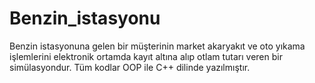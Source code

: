 # Benzin_istasyonu

Benzin istasyonuna gelen bir müşterinin market akaryakıt ve oto yıkama işlemlerini elektronik ortamda kayıt altına alıp otlam tutarı veren bir simülasyondur.
Tüm kodlar OOP ile C++ dilinde yazılmıştır.